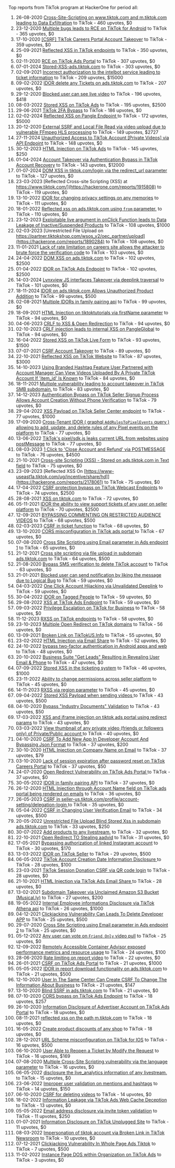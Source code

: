 Top reports from TikTok program at HackerOne for period all:

1. 26-08-2020 [Cross-Site-Scripting on www.tiktok.com and m.tiktok.com leading to Data Exfiltration](https://hackerone.com/reports/968082) to TikTok - 460 upvotes, $0
2. 23-12-2020 [Multiple bugs leads to RCE on TikTok for Android](https://hackerone.com/reports/1065500) to TikTok - 365 upvotes, $0
3. 17-10-2020 [[CSRF] TikTok Careers Portal Account Takeover](https://hackerone.com/reports/1010522) to TikTok - 359 upvotes, $0
4. 25-09-2021 [Reflected XSS in TikTok endpoints](https://hackerone.com/reports/1350887) to TikTok - 350 upvotes, $0
5. 02-11-2020 [RCE on TikTok Ads Portal](https://hackerone.com/reports/1024575) to TikTok - 307 upvotes, $0
6. 07-01-2024 [Stored-XSS-ads.tiktok.com](https://hackerone.com/reports/2306491) to TikTok - 303 upvotes, $0
7. 02-09-2021 [Incorrect authorization to the intelbot service leading to ticket information](https://hackerone.com/reports/1328546) to TikTok - 209 upvotes, $15000
8. 09-02-2022 [IDOR delete any Tickets on ads.tiktok.com](https://hackerone.com/reports/1475520) to TikTok - 207 upvotes, $0
9. 29-12-2020 [Blocked user can see live video](https://hackerone.com/reports/1067967) to TikTok - 196 upvotes, $418
10. 08-03-2022 [Stored XSS on TikTok Ads](https://hackerone.com/reports/1504202) to TikTok - 195 upvotes, $2500
11. 29-06-2021 [TikTok 2FA Bypass](https://hackerone.com/reports/1247108) to TikTok - 186 upvotes, $0
12. 02-02-2024 [Reflected XSS on Pangle Endpoint ](https://hackerone.com/reports/2352968) to TikTok - 172 upvotes, $5000
13. 20-12-2020 [External SSRF and Local File Read via video upload due to vulnerable FFmpeg HLS processing](https://hackerone.com/reports/1062888) to TikTok - 149 upvotes, $2727
14. 27-11-2024 [Unauthorized Access to TikTok Account [Private Videos] via API Endpoint](https://hackerone.com/reports/2868084) to TikTok - 148 upvotes, $0
15. 30-12-2023 [HTML Injection on TikTok Ads](https://hackerone.com/reports/2299529) to TikTok - 145 upvotes, $250
16. 01-04-2024 [Account Takeover via Authentication Bypass in TikTok Account Recovery](https://hackerone.com/reports/2443228) to TikTok - 143 upvotes, $12000
17. 01-07-2024 [DOM XSS in tiktok.com/login via the redirect_url parameter](https://hackerone.com/reports/2583874) to TikTok - 127 upvotes, $0
18. 23-03-2023 [Reflected Cross-site Scripting (XSS) at https://www.tiktok.com/](https://hackerone.com/reports/1915808) to TikTok - 119 upvotes, $0
19. 13-10-2022 [IDOR for changing privacy settings on any memories](https://hackerone.com/reports/1733627) to TikTok - 111 upvotes, $0
20. 18-01-2022 [Reflected xss on ads.tiktok.com using `from` parameter.](https://hackerone.com/reports/1452375) to TikTok - 110 upvotes, $0
21. 23-12-2023 [Exploitable live argument in onClick Function leads to Data Leakage of Inactive/Suspended Products](https://hackerone.com/reports/2295958) to TikTok - 108 upvotes, $1000
22. 02-03-2023 [Unrestricted File Upload on https://partner.tiktokshop.com/wsos_v2/oec_partner/upload](https://hackerone.com/reports/1890284) to TikTok - 108 upvotes, $0
23. 11-01-2021 [Lack of rate limitation on careers site allows the attacker to brute force the verification code](https://hackerone.com/reports/1075827) to TikTok - 103 upvotes, $0
24. 24-04-2022 [DOM XSS on ads.tiktok.com](https://hackerone.com/reports/1549451) to TikTok - 102 upvotes, $2500
25. 01-04-2022 [IDOR on TikTok Ads Endpoint](https://hackerone.com/reports/1527906) to TikTok - 102 upvotes, $2500
26. 14-03-2024 [Lynxview JS interfaces Takeover via deeplink traversal](https://hackerone.com/reports/2417516) to TikTok - 101 upvotes, $0
27. 18-11-2024 [IDOR on ads.tiktok.com Allows Unauthorized Product Addition](https://hackerone.com/reports/2848610) to TikTok - 99 upvotes, $500
28. 02-08-2021 [Multiple IDORs in family pairing api](https://hackerone.com/reports/1286332) to TikTok - 99 upvotes, $0
29. 18-09-2021 [HTML Injection on tiktoktutorials via firstName parameter](https://hackerone.com/reports/1343492) to TikTok - 94 upvotes, $0
30. 04-06-2023 [CRLF to XSS & Open Redirection](https://hackerone.com/reports/2012519) to TikTok - 94 upvotes, $0
31. 02-10-2023 [CRLF injection leads to internal XSS on PangleGlobal](https://hackerone.com/reports/2189960) to TikTok - 94 upvotes, $0
32. 16-04-2022 [Stored XSS on TikTok Live Form](https://hackerone.com/reports/1542703) to TikTok - 93 upvotes, $1500
33. 07-07-2021 [CSRF Account Takeover](https://hackerone.com/reports/1253462) to TikTok - 89 upvotes, $0
34. 22-10-2021 [Reflected XSS on TikTok Website](https://hackerone.com/reports/1378413) to TikTok - 87 upvotes, $3000
35. 14-10-2023 [Using Branded Hashtag Feature User Partnered with Account Manager Can View Videos Uploaded By A Private TikTok Account If 'item_id' Is Known](https://hackerone.com/reports/2209429) to TikTok - 84 upvotes, $0
36. 18-11-2021 [Multiple vulnerability leading to account takeover in TikTok SMB subdomain.](https://hackerone.com/reports/1404612) to TikTok - 83 upvotes, $0
37. 14-12-2023 [Authentication Bypass on TikTok Seller Signup Process Allows Account Creation Without Phone Verification](https://hackerone.com/reports/2286745) to TikTok - 79 upvotes, $0
38. 29-04-2022 [XSS Payload on TikTok Seller Center endpoint](https://hackerone.com/reports/1554048) to TikTok - 77 upvotes, $1000
39. 17-09-2020 [Cross-Tenant IDOR ( graphql `AddRulesToPixelEvents` query ) allowing to add, update, and delete rules of any Pixel events on the platform](https://hackerone.com/reports/984965) to TikTok - 77 upvotes, $0
40. 13-06-2022 [TikTok's pixel/sdk.js leaks current URL from websites using postMessage](https://hackerone.com/reports/1598749) to TikTok - 77 upvotes, $0
41. 08-03-2023 [1 Click to 'Close Account and Refund' via POSTMESSAGE](https://hackerone.com/reports/1897443) to TikTok - 76 upvotes, $4500
42. 21-10-2021 [Cross-site Scripting (XSS) - Stored on ads.tiktok.com in Text  field](https://hackerone.com/reports/1376961) to TikTok - 75 upvotes, $0
43. 23-09-2023 [Reflected XSS On [https://www-useast1a.tiktok.com/ug/incentive/share/hd]](https://hackerone.com/reports/2178061) to TikTok - 75 upvotes, $0
44. 17-04-2022 [CSRF protection bypass on TikTok Webcast Endpoints](https://hackerone.com/reports/1543234) to TikTok - 74 upvotes, $2500
45. 28-08-2021 [XSS on tiktok.com](https://hackerone.com/reports/1322104) to TikTok - 72 upvotes, $0
46. 05-11-2021 [IDOR the ability to view support tickets of any user on seller platform](https://hackerone.com/reports/1392630) to TikTok - 70 upvotes, $2500
47. 12-09-2021 [BYPASSING COMMENTING ON RESTRICTED  AUDIENCE VIDEOS](https://hackerone.com/reports/1337351) to TikTok - 68 upvotes, $500
48. 02-03-2023 [CSRF in ticket function](https://hackerone.com/reports/1890310) to TikTok - 68 upvotes, $0
49. 13-10-2020 [CORS misconfiguration in TikTok ads portal ](https://hackerone.com/reports/1006524) to TikTok - 67 upvotes, $0
50. 07-08-2020 [Cross Site Scripting using Email parameter in Ads endpoint 1](https://hackerone.com/reports/953041) to TikTok - 65 upvotes, $0
51. 21-12-2021 [Cross site scripting via file upload in subdomain ads.tiktok.com](https://hackerone.com/reports/1433125) to TikTok - 64 upvotes, $500
52. 21-08-2020 [Bypass SMS verification to delete TikTok account](https://hackerone.com/reports/964467) to TikTok - 63 upvotes, $0
53. 21-01-2021 [Blocked user can send notification by liking the message due to Logical Bug](https://hackerone.com/reports/1083421) to TikTok - 59 upvotes, $0
54. 04-03-2022 [One Click Account Hijacking via Unvalidated Deeplink](https://hackerone.com/reports/1500614) to TikTok - 59 upvotes, $0
55. 30-04-2022 [IDOR on Tagged People](https://hackerone.com/reports/1555376) to TikTok - 59 upvotes, $0
56. 29-08-2022 [XSS at TikTok Ads Endpoint](https://hackerone.com/reports/1683129) to TikTok - 59 upvotes, $0
57. 09-03-2022 [Privilege Escalation on TikTok for Business](https://hackerone.com/reports/1505567) to TikTok - 58 upvotes, $0
58. 11-12-2023 [RXSS on TikTok endpoints](https://hackerone.com/reports/2280863) to TikTok - 58 upvotes, $0
59. 23-10-2023 [Multiple Open Redirect on TikTok domains](https://hackerone.com/reports/2221547) to TikTok - 56 upvotes, $0
60. 13-09-2021 [Broken Link on TikTokUS.Info](https://hackerone.com/reports/1338457) to TikTok - 55 upvotes, $0
61. 23-02-2022 [HTML Injection via Email Share](https://hackerone.com/reports/1490311) to TikTok - 52 upvotes, $0
62. 24-10-2022 [bypass two-factor authentication in Android apps and web](https://hackerone.com/reports/1747978) to TikTok - 48 upvotes, $0
63. 20-10-2022 [Business Suite "Get Leads" Resulting in Revealing User Email & Phone](https://hackerone.com/reports/1744194) to TikTok - 47 upvotes, $0
64. 07-09-2022 [Stored XSS in the ticketing system](https://hackerone.com/reports/1694037) to TikTok - 46 upvotes, $1000
65. 23-11-2022 [Ability to change permissions across seller platform](https://hackerone.com/reports/1783001) to TikTok - 45 upvotes, $0
66. 14-11-2023 [RXSS via region parameter](https://hackerone.com/reports/2251191) to TikTok - 45 upvotes, $0
67. 09-04-2022 [Stored XSS Payload when sending videos ](https://hackerone.com/reports/1536046) to TikTok - 43 upvotes, $500
68. 04-10-2020 [Bypass "Industry Documents" Validation](https://hackerone.com/reports/997514) to TikTok - 43 upvotes, $50
69. 17-03-2022 [XSS and iframe injection on tiktok ads portal using redirect params](https://hackerone.com/reports/1514554) to TikTok - 43 upvotes, $0
70. 03-03-2022 [View thumbnail of any private video (friends or followers only) of Private/Public account ](https://hackerone.com/reports/1498353) to TikTok - 40 upvotes, $0
71. 04-10-2020 [CSRF To Add New App In Developer Account And Bypassing Json Format](https://hackerone.com/reports/997615) to TikTok - 37 upvotes, $200
72. 30-10-2020 [HTML Injection on Company Name on Email](https://hackerone.com/reports/1022655) to TikTok - 37 upvotes, $79
73. 03-10-2020 [Lack of session expiration after password reset on TikTok Careers Portal](https://hackerone.com/reports/997127) to TikTok - 37 upvotes, $50
74. 24-07-2020 [Open Redirect Vulnerability on TikTok Ads Portal ](https://hackerone.com/reports/948150) to TikTok - 37 upvotes, $0
75. 30-05-2022 [IDOR in family pairing API](https://hackerone.com/reports/1586950) to TikTok - 37 upvotes, $0
76. 26-12-2020 [HTML Injection through Account Name field on TikTok ads portal being rendered on emails](https://hackerone.com/reports/1066607) to TikTok - 36 upvotes, $0
77. 26-05-2023 [CSRF in seller-us.tiktok.com/profile/account-setting/delegation-login ](https://hackerone.com/reports/2002352) to TikTok - 35 upvotes, $0
78. 05-04-2022 [CSRF in Changing User Verification Email](https://hackerone.com/reports/1531235) to TikTok - 34 upvotes, $500
79. 20-05-2022 [Unrestricted File Upload Blind Stored Xss  in subdomain ads.tiktok.com](https://hackerone.com/reports/1577370) to TikTok - 33 upvotes, $250
80. 30-07-2022 [Add products to any livestream.](https://hackerone.com/reports/1654657) to TikTok - 32 upvotes, $0
81. 22-10-2021 [Open Redirect TO  Stealing aadvid](https://hackerone.com/reports/1378533) to TikTok - 31 upvotes, $0
82. 17-05-2021 [Bypassing authorization of linked Instagram account](https://hackerone.com/reports/1199965) to TikTok - 30 upvotes, $170
83. 13-03-2022 [IDOR on TikTok Seller](https://hackerone.com/reports/1509057) to TikTok - 29 upvotes, $500
84. 06-05-2022 [TikTok Account Creation Date Information Disclosure ](https://hackerone.com/reports/1562020) to TikTok - 28 upvotes, $100
85. 23-03-2021 [TikTok Session Donation CSRF via QR code login](https://hackerone.com/reports/1133661) to TikTok - 28 upvotes, $0
86. 21-10-2021 [HTML Injection via TikTok Ads Email Share ](https://hackerone.com/reports/1376990) to TikTok - 28 upvotes, $0
87. 13-02-2021 [Subdomain Takeover via Unclaimed Amazon S3 Bucket (Musical.ly)](https://hackerone.com/reports/1102537) to TikTok - 27 upvotes, $200
88. 19-05-2022 [Internal Employee informations Disclosure via TikTok Athena api](https://hackerone.com/reports/1575560) to TikTok - 26 upvotes, $1000
89. 04-12-2021 [Clickjacking Vulnerability Can Leads To Delete Developer APP](https://hackerone.com/reports/1416612) to TikTok - 25 upvotes, $500
90. 29-07-2020 [Cross Site Scripting using Email parameter in Ads endpoint 2](https://hackerone.com/reports/946160) to TikTok - 25 upvotes, $0
91. 05-12-2022 [Any user can vote on `Friend Only` video pull](https://hackerone.com/reports/1793940) to TikTok - 25 upvotes, $0
92. 12-09-2022 [Remotely Accessible Container Advisor exposed performance metrics and resource usage](https://hackerone.com/reports/1697599) to TikTok - 24 upvotes, $100
93. 28-06-2020 [Rate limiting on report video](https://hackerone.com/reports/948146) to TikTok - 22 upvotes, $0
94. 26-01-2021 [CSRF on TikTok Ads Portal](https://hackerone.com/reports/1087436) to TikTok - 21 upvotes, $1000
95. 05-05-2022 [IDOR in report download functionality on ads.tiktok.com](https://hackerone.com/reports/1559739) to TikTok - 21 upvotes, $500
96. 12-10-2020 [User In The Same Center Can Create CSRF To Change The Information About Business](https://hackerone.com/reports/1006306) to TikTok - 21 upvotes, $147
97. 13-10-2020 [Blind SSRF in ads.tiktok.com](https://hackerone.com/reports/1006599) to TikTok - 21 upvotes, $0
98. 07-10-2020 [CORS bypass on TikTok Ads Endpoint](https://hackerone.com/reports/1001951) to TikTok - 18 upvotes, $257
99. 26-10-2020 [Information Disclosure of Advertiser Account on TikTok Ads Portal](https://hackerone.com/reports/1018608) to TikTok - 18 upvotes, $0
100. 08-11-2021 [reflected xss on the path m.tiktok.com](https://hackerone.com/reports/1394440) to TikTok - 18 upvotes, $0
101. 16-05-2022 [Create product discounts of any shop](https://hackerone.com/reports/1571578) to TikTok - 18 upvotes, $0
102. 28-12-2021 [URL Scheme misconfiguration on TikTok for IOS](https://hackerone.com/reports/1437294) to TikTok - 16 upvotes, $500
103. 06-10-2020 [User Able to Reopen a Ticket by Modify the Request](https://hackerone.com/reports/998993) to TikTok - 16 upvotes, $169
104. 07-08-2020 [Multiple Cross-Site Scripting vulnerability via the language parameter](https://hackerone.com/reports/953053) to TikTok - 16 upvotes, $0
105. 06-05-2022 [disclosure the live_analytics information of any livestream.](https://hackerone.com/reports/1561299) to TikTok - 15 upvotes, $0
106. 23-06-2022 [Improper user validation on mentions and hashtags](https://hackerone.com/reports/1610316) to TikTok - 14 upvotes, $150
107. 06-10-2020 [CSRF for deleting videos](https://hackerone.com/reports/998979) to TikTok - 14 upvotes, $0
108. 18-02-2022 [Information Leakage via TikTok Ads Web Cache Deception](https://hackerone.com/reports/1484468) to TikTok - 13 upvotes, $0
109. 05-05-2022 [Email address disclosure via invite token validatiion](https://hackerone.com/reports/1560072) to TikTok - 11 upvotes, $250
110. 01-07-2021 [Information Disclosure on TikTok Unplugged Site](https://hackerone.com/reports/1249050) to TikTok - 11 upvotes, $0
111. 08-03-2022 [Impersonation of tiktok account via Broken Link in TikTok Newsroom](https://hackerone.com/reports/1504294) to TikTok - 10 upvotes, $0
112. 07-12-2021 [Clickjacking Vulnerability In Whole Page Ads Tiktok](https://hackerone.com/reports/1418857) to TikTok - 7 upvotes, $500
113. 11-02-2022 [Instance Page DOS  within Organization on TikTok Ads](https://hackerone.com/reports/1478930) to TikTok - 3 upvotes, $0
